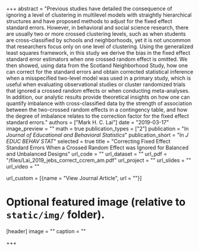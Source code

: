 +++
abstract = "Previous studies have detailed the consequence of ignoring a level of clustering in multilevel models with straightly hierarchical structures and have proposed methods to adjust for the fixed effect standard errors. However, in behavioral and social science research, there are usually two or more crossed clustering levels, such as when students are cross-classified by schools and neighborhoods, yet it is not uncommon that researchers focus only on one level of clustering. Using the generalized least squares framework, in this study we derive the bias in the fixed effect standard error estimators when one crossed random effect is omitted. We then showed, using data from the Scotland Neighborhood Study, how one can correct for the standard errors and obtain corrected statistical inference when a misspecified two-level model was used in a primary study, which is useful when evaluating observational studies or cluster randomized trials that ignored a crossed random effects or when conducting meta-analyses. In addition, our analytic results provide theoretical insights on how one can quantify imbalance with cross-classified data by the strength of association between the two-crossed random effects in a contingency table, and how the degree of imbalance relates to the correction factor for the fixed effect standard errors."
authors = ["Mark H. C. Lai"]
date = "2019-03-17"
image_preview = ""
math = true
publication_types = ["2"]
publication = "In *Journal of Educational and Behavioral Statistics*"
publication_short = "In *J EDUC BEHAV STAT*"
selected = true
title = "Correcting Fixed Effect Standard Errors When a Crossed Random Effect was Ignored for Balanced and Unbalanced Designs"
url_code = ""
url_dataset = ""
url_pdf = "/files/Lai_2019_jebs_correct_ccrem_am.pdf"
url_project = ""
url_slides = ""
url_video = ""

url_custom = [{name = "View Journal Article", url = ""}]

# Optional featured image (relative to `static/img/` folder).
[header]
image = ""
caption = ""

+++


